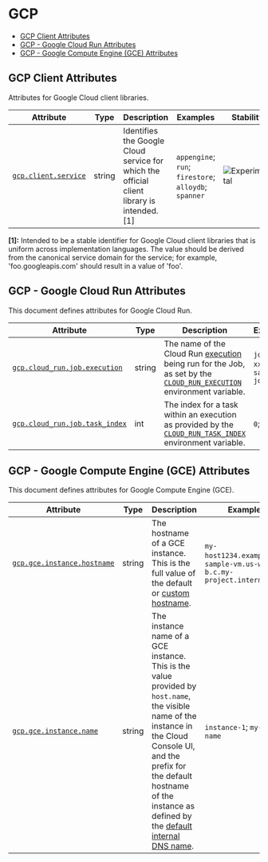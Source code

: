 <!--- Hugo front matter used to generate the website version of this page:
--->

<!-- NOTE: THIS FILE IS AUTOGENERATED. DO NOT EDIT BY HAND. -->
<!-- see templates/registry/markdown/attribute_namespace.md.j2 -->

# GCP

- [GCP Client Attributes](#gcp-client-attributes)
- [GCP - Google Cloud Run Attributes](#gcp---google-cloud-run-attributes)
- [GCP - Google Compute Engine (GCE) Attributes](#gcp---google-compute-engine-gce-attributes)

## GCP Client Attributes

Attributes for Google Cloud client libraries.

| Attribute                                                                          | Type   | Description                                                                                | Examples                                              | Stability                                                        |
| ---------------------------------------------------------------------------------- | ------ | ------------------------------------------------------------------------------------------ | ----------------------------------------------------- | ---------------------------------------------------------------- |
| <a id="`gcp-client-service`" href="#`gcp-client-service`">`gcp.client.service`</a> | string | Identifies the Google Cloud service for which the official client library is intended. [1] | `appengine`; `run`; `firestore`; `alloydb`; `spanner` | ![Experimental](https://img.shields.io/badge/-experimental-blue) |

**[1]:** Intended to be a stable identifier for Google Cloud client libraries that is uniform across implementation languages. The value should be derived from the canonical service domain for the service; for example, 'foo.googleapis.com' should result in a value of 'foo'.

## GCP - Google Cloud Run Attributes

This document defines attributes for Google Cloud Run.

| Attribute                                                                                                        | Type   | Description                                                                                                                                                                                                                                             | Examples                            | Stability                                                        |
| ---------------------------------------------------------------------------------------------------------------- | ------ | ------------------------------------------------------------------------------------------------------------------------------------------------------------------------------------------------------------------------------------------------------- | ----------------------------------- | ---------------------------------------------------------------- |
| <a id="`gcp-cloud-run-job-execution`" href="#`gcp-cloud-run-job-execution`">`gcp.cloud_run.job.execution`</a>    | string | The name of the Cloud Run [execution](https://cloud.google.com/run/docs/managing/job-executions) being run for the Job, as set by the [`CLOUD_RUN_EXECUTION`](https://cloud.google.com/run/docs/container-contract#jobs-env-vars) environment variable. | `job-name-xxxx`; `sample-job-mdw84` | ![Experimental](https://img.shields.io/badge/-experimental-blue) |
| <a id="`gcp-cloud-run-job-task-index`" href="#`gcp-cloud-run-job-task-index`">`gcp.cloud_run.job.task_index`</a> | int    | The index for a task within an execution as provided by the [`CLOUD_RUN_TASK_INDEX`](https://cloud.google.com/run/docs/container-contract#jobs-env-vars) environment variable.                                                                          | `0`; `1`                            | ![Experimental](https://img.shields.io/badge/-experimental-blue) |

## GCP - Google Compute Engine (GCE) Attributes

This document defines attributes for Google Compute Engine (GCE).

| Attribute                                                                                               | Type   | Description                                                                                                                                                                                                                                                                                                                                | Examples                                                                | Stability                                                        |
| ------------------------------------------------------------------------------------------------------- | ------ | ------------------------------------------------------------------------------------------------------------------------------------------------------------------------------------------------------------------------------------------------------------------------------------------------------------------------------------------ | ----------------------------------------------------------------------- | ---------------------------------------------------------------- |
| <a id="`gcp-gce-instance-hostname`" href="#`gcp-gce-instance-hostname`">`gcp.gce.instance.hostname`</a> | string | The hostname of a GCE instance. This is the full value of the default or [custom hostname](https://cloud.google.com/compute/docs/instances/custom-hostname-vm).                                                                                                                                                                            | `my-host1234.example.com`; `sample-vm.us-west1-b.c.my-project.internal` | ![Experimental](https://img.shields.io/badge/-experimental-blue) |
| <a id="`gcp-gce-instance-name`" href="#`gcp-gce-instance-name`">`gcp.gce.instance.name`</a>             | string | The instance name of a GCE instance. This is the value provided by `host.name`, the visible name of the instance in the Cloud Console UI, and the prefix for the default hostname of the instance as defined by the [default internal DNS name](https://cloud.google.com/compute/docs/internal-dns#instance-fully-qualified-domain-names). | `instance-1`; `my-vm-name`                                              | ![Experimental](https://img.shields.io/badge/-experimental-blue) |
